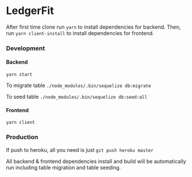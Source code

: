 # LedgerFit

After first time clone run `yarn` to install dependencies for backend. Then, run `yarn client-install` to install dependencies for frontend.

### Development

#### Backend

`yarn start`

To migrate table
`./node_modules/.bin/sequelize db:migrate`

To seed table
`./node_modules/.bin/sequelize db:seed:all`

#### Frontend

`yarn client`

### Production

If push to heroku, all you need is just
`git push heroku master`

All backend & frontend dependencies install and build will be automatically run including table migration and table seeding.
